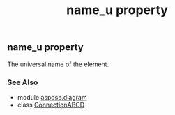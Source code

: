 ﻿---
title: name_u property
second_title: Aspose.Diagram for Python via .NET API References
description: 
type: docs
weight: 110
url: /python-net/aspose.diagram/connectionabcd/name_u/
is_root: false
---

## name_u property


The universal name of the element.

### See Also
* module [aspose.diagram](../../)
* class [ConnectionABCD](/diagram/python-net/aspose.diagram/connectionabcd)
